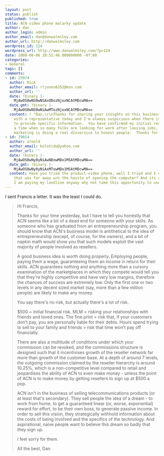 ```yaml
---
layout: post
status: publish
published: true
title: ACN video phone malarky update
author: dan
author_login: admin
author_email: dan@danwalmsley.com
author_url: http://danwalmsley.com
wordpress_id: 124
wordpress_url: http://www.danwalmsley.com/?p=124
date: 2008-06-06 20:51:48.000000000 -07:00
categories:
- General
tags: []
comments:
- id: 25974
  author: Rick
  author_email: rljones6352@msn.com
  author_url: ''
  date: !binary |-
    MjAwOS0wNS0wNSAxODozNjoxNCAtMDcwMA==
  date_gmt: !binary |-
    MjAwOS0wNS0wNiAwMTozNjoxNCAtMDcwMA==
  content: ! "Dan,\r\nThanks for sharing your insights on this business.  I spoke
    with a representative today and I'm always suspicious when there is a failure
    to provide specific information.  You have confirmed my initial reaction.  In
    a time when so many folks are looking for work after loosing jobs, this type of
    marketing is doing a real disservice to honest people.  Thanks for sharing"
- id: 29814
  author: arnold
  author_email: kulotcdu@yahoo.com
  author_url: ''
  date: !binary |-
    MjAwOS0wNy0yNiAwNDowMDo1MSAtMDcwMA==
  date_gmt: !binary |-
    MjAwOS0wNy0yNiAxMTowMDo1MSAtMDcwMA==
  content: Have you tried the product-video phone, well I tried and I can see my loveones
    that was far away w/o the hassle of opening the computer? And its real time,
    I am paying my landline anyway why not take this opportunity to used the technology.
---
```

I sent Francis a letter. It was the least I could do.

<blockquote>
Hi Francis,

Thanks for your time yesterday, but I have to tell you honestly that ACN seems like a bit of a dead end for someone with your skills. As someone who has graduated from an entrepreneurship program, you should know that ACN's business model is antithetical to the idea of entrepreneurship (except, of course, for the owners), and a bit of napkin math would show you that such models exploit the vast majority of people involved as resellers.

A good business idea is worth doing properly. Employing people, paying them a wage, guaranteeing them an income in return for their skills. ACN guarantees nothing and anything more than a cursory examination of the marketplaces in which they compete would tell you that they're highly competitive and have very low margins, therefore the chances of success are extremely low. Only the first one or two levels in any decent sized market (say, more than a few million people) are likely to make any money.

You say there's no risk, but actually there's a lot of risk.

$500 = initial financial risk.
MLM = risking your relationships with friends and loved ones.
The fine print = risk that, if your customers don't pay, you are personally liable for their debts.
Hours spend trying to sell to your family and friends = risk that time won't pay off financially.

There are also a multitude of conditions under which your commission can be revoked, and the commissions structure is designed such that it incentivises growth of the reseller network far more than growth of the customer base. At a depth of around 7 levels, the outgoing commission claimed by the reseller hierarchy is around 10.25%, which is a non-competitive level compared to retail and jeopardises the ability of ACN to even make money - unless the point of ACN is to make money by getting resellers to sign up at $500 a pop.

ACN isn't in the business of selling telecommunications products (or at least that's secondary). They sell people the idea of a dream - to work from home, to get a guaranteed linear (or, worse, exponential) reward for effort, to be their own boss, to generate passive income. In order to sell this vision, they strategically withhold information about the costs of being involved and the specifics of the technology. And aspirational, naive people want to believe this dream so badly that they sign up.

I feel sorry for them.

All the best,
Dan
</blockquote>


